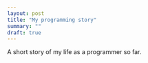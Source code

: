 ```yaml
---
layout: post
title: "My programming story"
summary: ""
draft: true
---
```


A short story of my life as a programmer so far.
